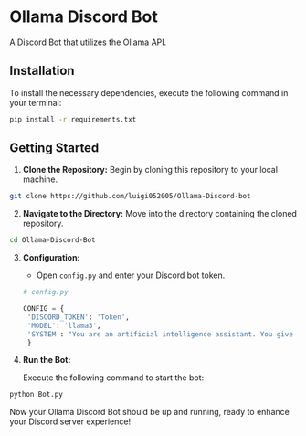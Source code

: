 # Ollama Discord Bot

A Discord Bot that utilizes the Ollama API.

## Installation

To install the necessary dependencies, execute the following command in your terminal:

```bash
pip install -r requirements.txt
```

## Getting Started

1. **Clone the Repository:** Begin by cloning this repository to your local machine.

```bash
git clone https://github.com/luigi052005/Ollama-Discord-bot
```

2. **Navigate to the Directory:** Move into the directory containing the cloned repository.

```bash
cd Ollama-Discord-Bot
```

3. **Configuration:**
   
   - Open `config.py` and enter your Discord bot token.
   
   ```python
   # config.py
   
   CONFIG = {
    'DISCORD_TOKEN': 'Token',
    'MODEL': 'llama3',
    'SYSTEM': "You are an artificial intelligence assistant. You give helpful, detailed, and polite answers to the user's questions.",
    }
   ```

4. **Run the Bot:**
   
   Execute the following command to start the bot:

```bash
python Bot.py
```

Now your Ollama Discord Bot should be up and running, ready to enhance your Discord server experience!
